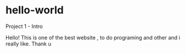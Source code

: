 # hello-world
Project 1 - Intro

 Hello! 
    This is one of the best website , to do programing and other 
    and i really like. 
Thank u 
